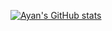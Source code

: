 [![Ayan's GitHub stats](https://github-readme-stats.vercel.app/api?username=petlikarayan)](https://github.com/anuraghazra/github-readme-stats)
